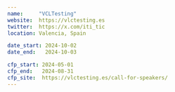 ```yaml
---
name:     "VCLTesting"
website:  https://vlctesting.es
twitter:  https://x.com/iti_tic
location: Valencia, Spain

date_start: 2024-10-02
date_end:   2024-10-03

cfp_start: 2024-05-01
cfp_end:   2024-08-31
cfp_site:  https://vlctesting.es/call-for-speakers/
---
```

